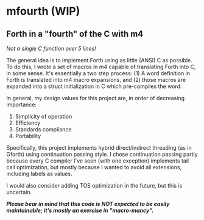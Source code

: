 # mfourth (WIP)
## Forth in a "fourth" of the C with m4
*Not a single C function over 5 lines!*

The general idea is to implement Forth using as little (ANSI) C as possible.
To do this, I wrote a set of macros in m4 capable of translating Forth into C, in some sense.
It's essentially a two step process:
(1) A word definition in Forth is translated into m4 macro expansions, and
(2) those macros are expanded into a struct initialization in C which pre-compiles the word.

In general, my design values for this project are, in order of decreasing importance:

1. Simplicity of operation
2. Efficiency
3. Standards compliance
4. Portability

Specifically, this project implements hybrid direct/indirect threading (as in Gforth) using continuation passing style.
I chose continuation passing partly because every C compiler I've seen (with one exception) implements tail call optimization,
but mostly because I wanted to avoid all extensions, including labels as values.

I would also consider adding TOS optimization in the future, but this is uncertain.

***Please bear in mind that this code is _NOT_ expected to be easily maintainable; it's mostly an exercise in "macro-mancy".***
